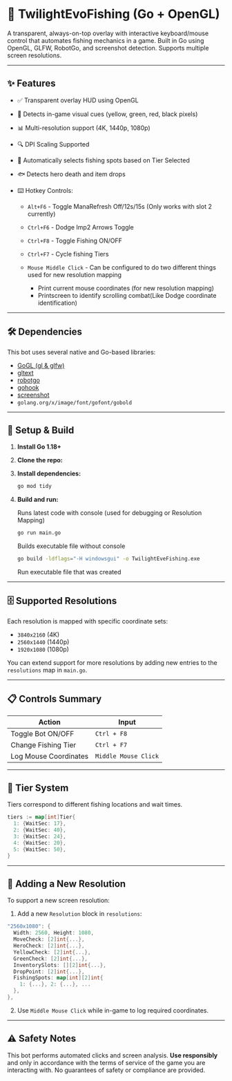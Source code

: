 # 🎣 TwilightEvoFishing (Go + OpenGL)

A transparent, always-on-top overlay with interactive keyboard/mouse control that automates fishing mechanics in a game. Built in Go using OpenGL, GLFW, RobotGo, and screenshot detection. Supports multiple screen resolutions.

---

## ✨ Features

* ✅ Transparent overlay HUD using OpenGL
* 👡 Detects in-game visual cues (yellow, green, red, black pixels)
* 📊 Multi-resolution support (4K, 1440p, 1080p) 
* 🔍 DPI Scaling Supported
* 🧠 Automatically selects fishing spots based on Tier Selected
* 🐟 Detects hero death and item drops
* ⌨️ Hotkey Controls:

  * `Alt+F6` - Toggle ManaRefresh Off/12s/15s (Only works with slot 2 currently)
  * `Ctrl+F6` - Dodge Imp2 Arrows Toggle
  * `Ctrl+F8` - Toggle Fishing ON/OFF
  * `Ctrl+F7` - Cycle fishing Tiers

  * `Mouse Middle Click` - Can be configured to do two different things used for new resolution mapping
    * Print current mouse coordinates (for new resolution mapping)
    * Printscreen to identify scrolling combat(Like Dodge coordinate identification)

---

## 🛠️ Dependencies

This bot uses several native and Go-based libraries:

* [GoGL (gl & glfw)](https://github.com/go-gl)
* [gltext](https://github.com/go-gl/gltext)
* [robotgo](https://github.com/go-vgo/robotgo)
* [gohook](https://github.com/robotn/gohook)
* [screenshot](https://github.com/kbinani/screenshot)
* `golang.org/x/image/font/gofont/gobold`

---

## 🧰 Setup & Build

1. **Install Go 1.18+**

2. **Clone the repo:**

3. **Install dependencies:**

   ```bash
   go mod tidy
   ```

4. **Build and run:**

   Runs latest code with console (used for debugging or Resolution Mapping)
   ```bash
   go run main.go
   ```


   Builds executable file without console
   ```bash
   go build -ldflags="-H windowsgui" -o TwilightEveFishing.exe
   ```
   Run executable file that was created

---

## 🗄️ Supported Resolutions

Each resolution is mapped with specific coordinate sets:

* `3840x2160` (4K)
* `2560x1440` (1440p)
* `1920x1080` (1080p)

You can extend support for more resolutions by adding new entries to the `resolutions` map in `main.go`.

---

## 📋 Controls Summary

| Action                | Input                |
| --------------------- | -------------------- |
| Toggle Bot ON/OFF     | `Ctrl + F8`          |
| Change Fishing Tier   | `Ctrl + F7`          |
| Log Mouse Coordinates | `Middle Mouse Click` |

---

## 🧠 Tier System

Tiers correspond to different fishing locations and wait times.

```go
tiers := map[int]Tier{
  1: {WaitSec: 17},
  2: {WaitSec: 40},
  3: {WaitSec: 24},
  4: {WaitSec: 20},
  5: {WaitSec: 50},
}
```

---

## 🔧 Adding a New Resolution

To support a new screen resolution:

1. Add a new `Resolution` block in `resolutions`:

```go
"2560x1080": {
  Width: 2560, Height: 1080,
  MoveCheck: [2]int{...},
  HeroCheck: [2]int{...},
  YellowCheck: [2]int{...},
  GreenCheck: [2]int{...},
  InventorySlots: [][2]int{...},
  DropPoint: [2]int{...},
  FishingSpots: map[int][2]int{
    1: {...}, 2: {...}, ...
  },
},
```

2. Use `Middle Mouse Click` while in-game to log required coordinates.

---

## ⚠️ Safety Notes

This bot performs automated clicks and screen analysis. **Use responsibly** and only in accordance with the terms of service of the game you are interacting with. No guarantees of safety or compliance are provided.
